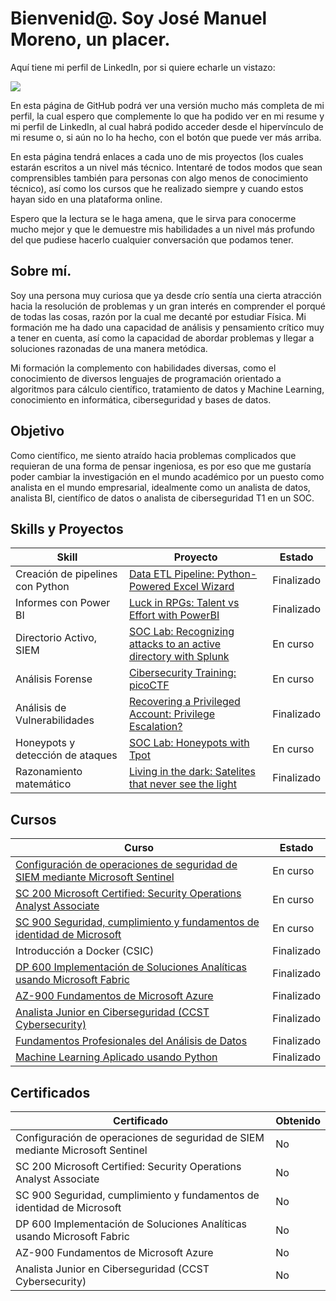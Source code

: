 # Bienvenid@. Soy José Manuel Moreno, un placer.
Aquí tiene mi perfil de LinkedIn, por si quiere echarle un vistazo:

<a href="https://www.linkedin.com/in/josemanuelmoreno2702/"><img src="https://img.shields.io/badge/-LinkedIn-0072b1?&style=for-the-badge&logo=linkedin&logoColor=white" /></a>

En esta página de GitHub podrá ver una versión mucho más completa de mi perfil, la cual espero que complemente lo que ha podido ver en mi resume y mi perfil de LinkedIn, al cual habrá podido acceder desde el hipervínculo de mi resume o, si aún no lo ha hecho, con el botón que puede ver más arriba.

En esta página tendrá enlaces a cada uno de mis proyectos (los cuales estarán escritos a un nivel más técnico. Intentaré de todos modos que sean comprensibles también para personas con algo menos de conocimiento técnico), así como los cursos que he realizado siempre y cuando estos hayan sido en una plataforma online.

Espero que la lectura se le haga amena, que le sirva para conocerme mucho mejor y que le demuestre mis habilidades a un nivel más profundo del que pudiese hacerlo cualquier conversación que podamos tener.

## Sobre mí.

Soy una persona muy curiosa que ya desde crío sentía una cierta atracción hacia la resolución de problemas y un gran interés en comprender el porqué de todas las cosas, razón por la cual me decanté por estudiar Física. Mi formación me ha dado una capacidad de análisis y pensamiento crítico muy a tener en cuenta, así como la capacidad de abordar problemas y llegar a soluciones razonadas de una manera metódica. 

Mi formación la complemento con habilidades diversas, como el conocimiento de diversos lenguajes de programación orientado a algoritmos para cálculo científico, tratamiento de datos y Machine Learning, conocimiento en informática, ciberseguridad y bases de datos.


## Objetivo

Como científico, me siento atraído hacia problemas complicados que requieran de una forma de pensar ingeniosa, es por eso que me gustaría poder cambiar la investigación en el mundo académico por un puesto como analista en el mundo empresarial, idealmente como un analista de datos, analista BI, científico de datos o analista de ciberseguridad T1 en un SOC.

## Skills y Proyectos

| Skill                                         | Proyecto         | Estado |
|-----------------------------------------------|----------------------------|-----|
| Creación de pipelines con Python          | <a href="https://github.com/JoseManuelMdlV/Data-ETL-Pipeline-Python-Powered-Excel-Wizard/blob/main/README.md">Data ETL Pipeline: Python-Powered Excel Wizard</a>| Finalizado |
| Informes con Power BI |  <a href="https://github.com/JoseManuelMdlV/Luck-in-RPGs-Talent-vs-Effort-with-PowerBI/blob/main/README.md">Luck in RPGs: Talent vs Effort with PowerBI </a> | Finalizado |
| Directorio Activo, SIEM | <a href="https://github.com/JoseManuelMdlV/Soc-Lab-Recognizing-attacks-to-an-active-directory-with-Splunk/blob/main/README.md">SOC Lab: Recognizing attacks to an active directory with Splunk</a> | En curso |
| Análisis Forense                          | <a href="https://google.com">Cibersecurity Training: picoCTF</a> | En curso |
| Análisis de Vulnerabilidades     | <a href="https://github.com/JoseManuelMdlV/Recovering-a-Privileged-Account-Privilege-Escalation-Threat/blob/main/README.md">Recovering a Privileged Account: Privilege Escalation?</a> | Finalizado |
| Honeypots y detección de ataques | <a href="https://github.com/JoseManuelMdlV/SOC-Lab-Honeypots-with-Tpot/blob/main/README.md">SOC Lab: Honeypots with Tpot</a>| En curso |
| Razonamiento matemático | <a href="https://github.com/JoseManuelMdlV/Living-in-the-dark-Satelites-that-never-see-the-light/blob/main/README.md">Living in the dark: Satelites that never see the light</a>| Finalizado |


## Cursos

| Curso | Estado | 
|-------|--------|
| <a href="https://learn.microsoft.com/es-es/credentials/applied-skills/configure-siem-security-operations-using-microsoft-sentinel/"> Configuración de operaciones de seguridad de SIEM mediante Microsoft Sentinel</a> | En curso |
| <a href="https://learn.microsoft.com/es-es/credentials/certifications/security-operations-analyst/?practice-assessment-type=certification">SC 200 Microsoft Certified: Security Operations Analyst Associate</a> | En curso |
| <a href="https://learn.microsoft.com/es-es/credentials/certifications/security-compliance-and-identity-fundamentals/?practice-assessment-type=certification">SC 900 Seguridad, cumplimiento y fundamentos de identidad de Microsoft</a> | En curso |
|Introducción a Docker (CSIC) | Finalizado |   
|<a href="https://learn.microsoft.com/es-es/credentials/certifications/fabric-analytics-engineer-associate/?practice-assessment-type=certification">DP 600 Implementación de Soluciones Analíticas usando Microsoft Fabric</a> | Finalizado |
|<a href="https://learn.microsoft.com/es-es/credentials/certifications/azure-fundamentals/?practice-assessment-type=certification">AZ-900 Fundamentos de Microsoft Azure</a> | Finalizado |
|<a href="https://skillsforall.com/career-path/cybersecurity?courseLang=es-XL">Analista Junior en Ciberseguridad (CCST Cybersecurity) </a> | Finalizado |
|<a href="https://www.linkedin.com/learning/paths/fundamentos-profesionales-del-analisis-de-datos-por-microsoft-y-linkedin">Fundamentos Profesionales del Análisis de Datos</a> | Finalizado |
|<a href="https://diegosouto.duckdns.org/publication/202212_ceinpro_machinelearningpython/">Machine Learning Aplicado usando Python</a> | Finalizado |

## Certificados

| Certificado | Obtenido |
|-------------|----------|
| Configuración de operaciones de seguridad de SIEM mediante Microsoft Sentinel | No |
| SC 200 Microsoft Certified: Security Operations Analyst Associate | No |
| SC 900 Seguridad, cumplimiento y fundamentos de identidad de Microsoft | No |
| DP 600 Implementación de Soluciones Analíticas usando Microsoft Fabric | No |
| AZ-900 Fundamentos de Microsoft Azure | No |
| Analista Junior en Ciberseguridad (CCST Cybersecurity) | No |
